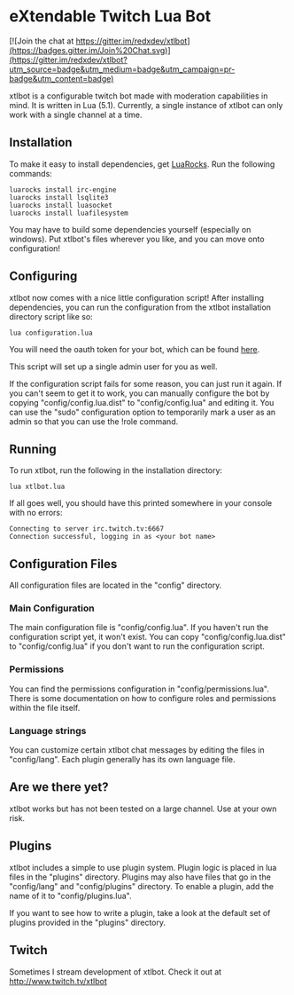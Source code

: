 # eXtendable Twitch Lua Bot

[![Join the chat at https://gitter.im/redxdev/xtlbot](https://badges.gitter.im/Join%20Chat.svg)](https://gitter.im/redxdev/xtlbot?utm_source=badge&utm_medium=badge&utm_campaign=pr-badge&utm_content=badge)

xtlbot is a configurable twitch bot made with moderation capabilities in mind. It is written in Lua (5.1).
Currently, a single instance of xtlbot can only work with a single channel at a time.

## Installation

To make it easy to install dependencies, get [LuaRocks](https://luarocks.org/). Run the following commands:

    luarocks install irc-engine
    luarocks install lsqlite3
    luarocks install luasocket
    luarocks install luafilesystem

You may have to build some dependencies yourself (especially on windows). Put xtlbot's files wherever you like, and you
can move onto configuration!

## Configuring

xtlbot now comes with a nice little configuration script! After installing dependencies, you can run the configuration
from the xtlbot installation directory script like so:

    lua configuration.lua

You will need the oauth token for your bot, which can be found [here](http://www.twitchapps.com/tmi/).

This script will set up a single admin user for you as well.

If the configuration script fails for some reason, you can just run it again. If you can't seem to get it to work, you
can manually configure the bot by copying "config/config.lua.dist" to "config/config.lua" and editing it. You can use
the "sudo" configuration option to temporarily mark a user as an admin so that you can use the !role command.

## Running

To run xtlbot, run the following in the installation directory:

    lua xtlbot.lua

If all goes well, you should have this printed somewhere in your console with no errors:

    Connecting to server irc.twitch.tv:6667
    Connection successful, logging in as <your bot name>

## Configuration Files

All configuration files are located in the "config" directory.

### Main Configuration

The main configuration file is "config/config.lua". If you haven't run the configuration script yet, it won't exist. You
can copy "config/config.lua.dist" to "config/config.lua" if you don't want to run the configuration script.

### Permissions

You can find the permissions configuration in "config/permissions.lua". There is some documentation on how to configure
roles and permissions within the file itself.

### Language strings

You can customize certain xtlbot chat messages by editing the files in "config/lang". Each plugin generally has its own
language file.

## Are we there yet?

xtlbot works but has not been tested on a large channel. Use at your own risk.

## Plugins

xtlbot includes a simple to use plugin system. Plugin logic is placed in lua files in the "plugins" directory. Plugins
may also have files that go in the "config/lang" and "config/plugins" directory. To enable a plugin, add the name of it
to "config/plugins.lua".

If you want to see how to write a plugin, take a look at the default set of plugins provided in the "plugins" directory.

## Twitch

Sometimes I stream development of xtlbot. Check it out at http://www.twitch.tv/xtlbot
